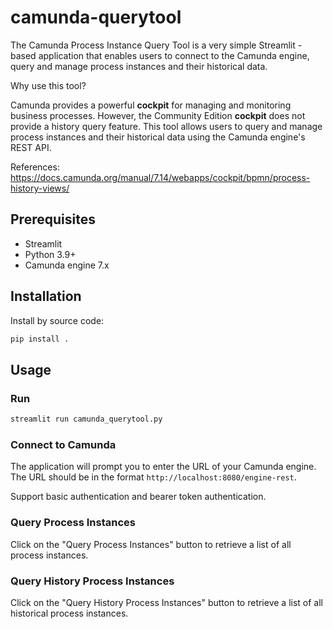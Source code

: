 # camunda-querytool

The Camunda Process Instance Query Tool is a very simple Streamlit - based application that enables users to connect to the Camunda engine, query and manage process instances and their historical data.

Why use this tool?

Camunda provides a powerful **cockpit** for managing and monitoring business processes. However, the Community Edition **cockpit** does not provide a history query feature. This tool allows users to query and manage process instances and their historical data using the Camunda engine's REST API.

References: <https://docs.camunda.org/manual/7.14/webapps/cockpit/bpmn/process-history-views/>

## Prerequisites

- Streamlit
- Python 3.9+
- Camunda engine 7.x

## Installation

Install by source code:

```bash
pip install .
```

## Usage

### Run

```bash
streamlit run camunda_querytool.py
```

### Connect to Camunda

The application will prompt you to enter the URL of your Camunda engine. The URL should be in the format `http://localhost:8080/engine-rest`.

Support basic authentication and bearer token authentication.

### Query Process Instances

Click on the "Query Process Instances" button to retrieve a list of all process instances.

### Query History Process Instances

Click on the "Query History Process Instances" button to retrieve a list of all historical process instances.
